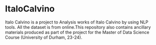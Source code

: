 # ItaloCalvino
Italo Calvino is a project to Analysis works of Italo Calvino by using NLP tools. All the dataset is from online.This repository also contains ancillary materials produced as part of the project for the Master of Data Science Course (University of Durham, 23-24).
